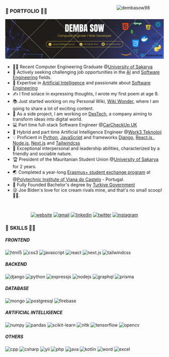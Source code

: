 <p>
  <img  width ="150" align="right" src="https://komarev.com/ghpvc/?username=dembasow98&label=Profile%20views&color=0e75b6&style=flat" alt="dembasow98">
</p> 

### 🥇 PORTFOLIO 👨‍💻

<div>
  <a href="https://dembashow.tech/">
    <img src="./images/DEMBA SOW.png" alt="Demba sow | Full stack web developer"/>
  </a>
</div>

<!-- <h1 align="center"> 🥇 PORTFOLIO 👨‍💻</h1> -->

- 👨‍💻 Recent Computer Engineering Graduate @<a target="_blank" href="https://sakarya.edu.tr">University of Sakarya</a>
- 💼 Actively seeking challenging job opportunities in the <a target="_blank" href="https://dembashow.tech/">AI</a> and <a target="_blank" href="https://dembashow.tech/">Software Engineering</a> fields.
- 🧠 Expertise in <a target="_blank" href="https://dembashow.tech/">Artificial Intelligence</a>  and passionate about <a target="_blank" href="https://dembashow.tech/">Software Engineering</a>
- ✍️ I find solace in expressing thoughts, I wrote my first poem at age 8.
- 📚 Just started working on my Personal Wiki, <a target="_blank" href="https://wikiwonder.netlify.app/">Wiki Wonder</a>, where I am going to share a lot of exciting content.
- 🎯 As a side project, I am working on <a target="_blank" href="https://dembashow.tech/">DesTech</a>, a company aiming to transform ideas into digital world.
- 💻 Part time full-stack Software Engineer @<a href="https://carcheckup.co.uk/">CarCheckUp UK</a>
- 🤖 Hybrid and part time Artificial Intelligence Engineer @<a href="https://rework3.com/">Work3 Teknoloji</a>
- 💡 Proficient in <a target="_blank" href="https://python.org/">Python</a>, <a target="_blank" href="https://www.javascript.com/">JavaScript</a> and frameworks <a target="_blank" href="https://www.djangoproject.com/">Django</a>, <a target="_blank" href="https://react.dev/"> React.js </a>, <a target="_blank" href="https://nodejs.org/en">Node.js</a>, <a target="_blank" href="https://nextjs.org/">Next.js</a> and <a target="_blank" href="https://tailwindcss.com/">Tailwindcss</a>
- 🤗 Exceptional interpersonal and leadership abilities, characterized by a friendly and sociable nature.
- 🏆 President of the Mauritanian Student Union @<a target="_blank" href="https://sakarya.edu.tr">University of Sakarya</a> for 2 years.
- 🌏 Completed a year-long <a target="_blank" href="https://erasmus-plus.ec.europa.eu/">Erasmus+ student exchange program</a> at @<a target="_blank" href="https://www.ipvc.pt/en/">Polytechnic Institute of Viana do Castelo</a> - Portugal.
- 🏅 Fully Founded Bachelor's degree by <a target="_blank" href="https://turkiyemaarif.org/">Turkiye Government</a>
- 😜 Joe Biden's love for ice cream rivals mine, and that's no small scoop!🍦😉.
<p>&nbsp;</p>

<p align="center">
  <a target="_blank" href="https://dembashow.tech/"><img src='https://img.shields.io/badge/MY%20PORTFOLIO-8A2BE2?style=for-the-badge&logo=website&logoColor=green' alt='website'></a>
  <a target="_blank" href="mailto:dastech1998@gmail.com"><img src='https://img.shields.io/badge/Gmail-D14836?style=for-the-badge&logo=gmail&logoColor=white' alt='gmail'></a>
  <a target="_blank" href="https://www.linkedin.com/in/dembasowfr/"><img src='https://img.shields.io/badge/linkedin-%230077B5.svg?style=for-the-badge&logo=linkedin&logoColor=white' alt='linkedin'></a>
  <a target="_blank" href="https://twitter.com/dembasowfr/"><img src='https://img.shields.io/badge/twitter-%231DA1F2.svg?style=for-the-badge&logo=twitter&logoColor=white' alt='twitter'></a>
  <a target="_blank" href="https://www.instagram.com/dembasowofficial/"><img src='https://img.shields.io/badge/instagram-%23E4405F.svg?style=for-the-badge&logo=instagram&logoColor=white' alt='instagram'></a>
</p>


### 🥈 SKILLS 👨‍💻


##### FRONTEND
<p align="left">
  <img src="https://img.shields.io/badge/html5-%23E34F26.svg?style=for-the-badge&logo=html5&logoColor=white" alt="html5"/> 
  <img src="https://img.shields.io/badge/css3-%231572B6.svg?style=for-the-badge&logo=css3&logoColor=white" alt="css3"/> 
  <img src="https://img.shields.io/badge/javascript-%23323330.svg?style=for-the-badge&logo=javascript&logoColor=%23F7DF1E" alt="javascript"/> 
  <img src="https://img.shields.io/badge/react-%2320232a.svg?style=for-the-badge&logo=react&logoColor=%2361DAFB" alt="react"/> 
  <img src="https://img.shields.io/badge/next.js-%23000000.svg?style=for-the-badge&logo=next.js&logoColor=white" alt="next.js"/> 
  <img src="https://img.shields.io/badge/tailwindcss-%231572B6.svg?style=for-the-badge&logo=tailwind-css&logoColor=white" alt="tailwindcss"/>
</p>

##### BACKEND
<p align="left">
  <img src="https://img.shields.io/badge/django-%23092E20.svg?style=for-the-badge&logo=django&logoColor=white" alt="django"/>
  <img src="https://img.shields.io/badge/python-%2314354C.svg?style=for-the-badge&logo=python&logoColor=white" alt="python"/> 
  <img src="https://img.shields.io/badge/express.js-%23404d59.svg?style=for-the-badge&logo=express&logoColor=%2361DAFB" alt="expressjs"/> 
  <img src="https://img.shields.io/badge/node.js-%2343853D.svg?style=for-the-badge&logo=node.js&logoColor=white" alt="nodejs"/> 
  <img src="https://img.shields.io/badge/graphql-%23E10098.svg?style=for-the-badge&logo=graphql&logoColor=white" alt="graphql"/> 
  <img src="https://img.shields.io/badge/prisma-%230E1E24.svg?style=for-the-badge&logo=prisma&logoColor=white" alt="prisma"/>
</p>

##### DATABASE
<p align="left">
  <img src="https://img.shields.io/badge/mongodb-%234ea94b.svg?style=for-the-badge&logo=mongodb&logoColor=white" alt="mongo" />
  <img src="https://img.shields.io/badge/postgresql-%23316192.svg?style=for-the-badge&logo=postgresql&logoColor=white" alt="postgresql" />
  <img src="https://img.shields.io/badge/firebase-%23039BE5.svg?style=for-the-badge&logo=firebase" alt="firebase" />
</p>

##### ARTIFICIAL INTELLIGENCE
<p align="left">
  <img src="https://img.shields.io/badge/numpy-%23013243.svg?style=for-the-badge&logo=numpy&logoColor=white" alt="numpy"/>
  <img src="https://img.shields.io/badge/pandas-%23150458.svg?style=for-the-badge&logo=pandas&logoColor=white" alt="pandas"/>
  <img src="https://img.shields.io/badge/scikit--learn-%23F7931E.svg?style=for-the-badge&logo=scikit-learn&logoColor=white" alt="scikit-learn"/>
  <img src="https://img.shields.io/badge/nltk-%23339667.svg?style=for-the-badge&logo=nltk&logoColor=white" alt="nltk"/>
  <img src="https://img.shields.io/badge/tensorflow-%23FF6F00.svg?style=for-the-badge&logo=tensorflow&logoColor=white" alt="tensorflow"/>
  <img src="https://img.shields.io/badge/opencv-%23white.svg?style=for-the-badge&logo=opencv&logoColor=white" alt="opencv" />
</p>


##### OTHERS
<p align="left">
<img src="https://img.shields.io/badge/c++-%2300599C.svg?style=for-the-badge&logo=c%2B%2B&logoColor=white" alt="cpp"/>
<img src="https://img.shields.io/badge/c%23-%23239120.svg?style=for-the-badge&logo=c-sharp&logoColor=white" alt="csharp"/>
<img src="https://img.shields.io/badge/yii-%23072b3e.svg?style=for-the-badge&logo=yii&logoColor=white" alt="yii"/>
<img src="https://img.shields.io/badge/php-%23777BB4.svg?style=for-the-badge&logo=php&logoColor=white" alt="php"/>
<img src="https://img.shields.io/badge/java-%23ED8B00.svg?style=for-the-badge&logo=java&logoColor=white" alt="java"/>
<img src="https://img.shields.io/badge/kotlin-%230095D5.svg?style=for-the-badge&logo=kotlin&logoColor=white" alt="kotlin"/>
<img src="https://img.shields.io/badge/microsoft%20word-%23156817.svg?style=for-the-badge&logo=microsoft%20word&logoColor=white" alt="word"/>
<img src="https://img.shields.io/badge/microsoft%20excel-%23217346.svg?style=for-the-badge&logo=microsoft%20excel&logoColor=white" alt="excel"/>
</p>
